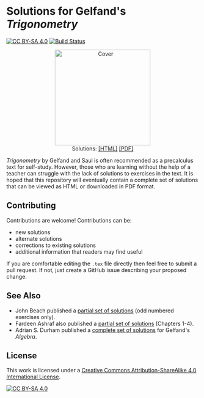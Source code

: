 # Solutions for Gelfand's *Trigonometry*

[![CC BY-SA 4.0][cc-by-sa-shield]][cc-by-sa] [![Build Status](https://github.com/philip-healy/gelfand-trigonometry-solutions/actions/workflows/main.yml/badge.svg)](https://github.com/philip-healy/gelfand-trigonometry-solutions/actions/workflows/main.yml)


<p align="center">
<img alt="Cover" src="images/cover.png" width="250">
<br clear="left">
Solutions:
<a href="https://philip-healy.github.io/gelfand-trigonometry-solutions/gelfand-trigonometry-solutions.html">[HTML]</a>
<a href="https://philip-healy.github.io/gelfand-trigonometry-solutions/gelfand-trigonometry-solutions.pdf">[PDF]</a>
</p>

*Trigonometry* by Gelfand and Saul is often recommended as a precalculus text for self-study.
However, those who are learning without the help of a teacher can struggle with the lack of solutions to exercises in the text. It is hoped that this repository will eventually contain a complete set of solutions that can be viewed as HTML or downloaded in PDF format.

## Contributing
Contributions are welcome! Contributions can be:

* new solutions
* alternate solutions
* corrections to existing solutions
* additional information that readers may find useful

If you are comfortable editing the `.tex` file directly then feel free to submit a pull request. If not, just create a GitHub issue describing your proposed change. 

## See Also
* John Beach published a [partial set of solutions](https://jbeach50.weebly.com/gelfand--saul-trig-solutions.html) (odd numbered exercises only).
* Fardeen Ashraf also published a [partial set of solutions](https://archive.org/details/gelfand-trigonometry-solutions-manual) (Chapters 1-4).
* Adrian S. Durham published a [complete set of solutions](https://archive.org/details/SolutionsToGelfandsAlgebra) for Gelfand's *Algebra*.

## License
This work is licensed under a [Creative Commons Attribution-ShareAlike 4.0 International License][cc-by-sa].

[![CC BY-SA 4.0][cc-by-sa-image]][cc-by-sa]

[cc-by-sa]: http://creativecommons.org/licenses/by-sa/4.0/
[cc-by-sa-image]: https://licensebuttons.net/l/by-sa/4.0/88x31.png
[cc-by-sa-shield]: https://img.shields.io/badge/License-CC%20BY--SA%204.0-lightgrey.svg

